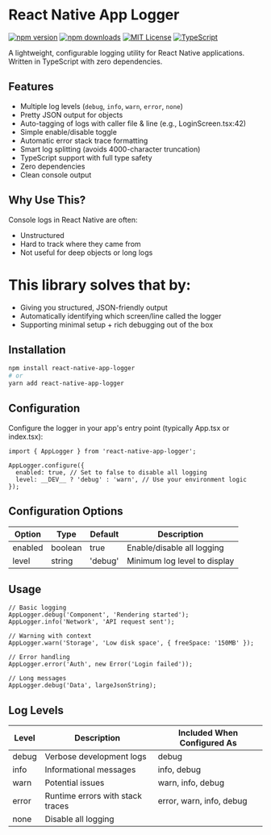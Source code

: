 # React Native App Logger

[![npm version](https://img.shields.io/npm/v/react-native-app-logger.svg)](https://www.npmjs.com/package/react-native-app-logger)
[![npm downloads](https://img.shields.io/npm/dt/react-native-app-logger.svg)](https://www.npmjs.com/package/react-native-app-logger)
[![MIT License](https://img.shields.io/badge/license-MIT-blue.svg)](LICENSE)
[![TypeScript](https://img.shields.io/badge/types-TypeScript-blue.svg)](https://www.typescriptlang.org/)

A lightweight, configurable logging utility for React Native applications. Written in TypeScript with zero dependencies.

## Features

- Multiple log levels (`debug`, `info`, `warn`, `error`, `none`)
- Pretty JSON output for objects
- Auto-tagging of logs with caller file & line (e.g., LoginScreen.tsx:42)
- Simple enable/disable toggle
- Automatic error stack trace formatting
- Smart log splitting (avoids 4000-character truncation)
- TypeScript support with full type safety
- Zero dependencies
- Clean console output

## Why Use This?
Console logs in React Native are often:

- Unstructured
- Hard to track where they came from
- Not useful for deep objects or long logs

# This library solves that by:

- Giving you structured, JSON-friendly output
- Automatically identifying which screen/line called the logger
- Supporting minimal setup + rich debugging out of the box


## Installation

```bash
npm install react-native-app-logger
# or
yarn add react-native-app-logger
```

## Configuration
Configure the logger in your app's entry point (typically App.tsx or index.tsx):
```
import { AppLogger } from 'react-native-app-logger';

AppLogger.configure({
  enabled: true, // Set to false to disable all logging
  level: __DEV__ ? 'debug' : 'warn', // Use your environment logic
});
```
## Configuration Options

| Option  | Type | Default | Description |
| ------------- | ------------- |------------- | ------------- |
| enabled  | boolean  |  true  | Enable/disable all logging |
| level  | string  |  'debug'  | Minimum log level to display |

## Usage
```
// Basic logging
AppLogger.debug('Component', 'Rendering started');
AppLogger.info('Network', 'API request sent');

// Warning with context
AppLogger.warn('Storage', 'Low disk space', { freeSpace: '150MB' });

// Error handling
AppLogger.error('Auth', new Error('Login failed'));

// Long messages
AppLogger.debug('Data', largeJsonString);
```

## Log Levels


| Level  | Description | Included When Configured As |
| ------------- | ------------- | ------------- |
| debug  | Verbose development logs  |  debug |
| info  | Informational messages  |  info, debug |
| warn  | Potential issues  |  warn, info, debug |
| error  | Runtime errors with stack traces  |  error, warn, info, debug |
| none  | Disable all logging  |   |
